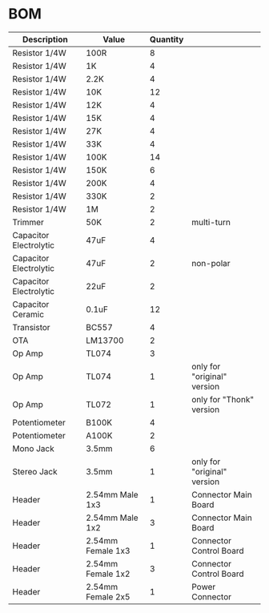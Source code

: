 # BOM

| Description | Value | Quantity | |
| --- | --- | --- | --- |
| Resistor 1/4W | 100R | 8 | |
| Resistor 1/4W | 1K | 4 | |
| Resistor 1/4W | 2.2K | 4 | |
| Resistor 1/4W | 10K | 12 | |
| Resistor 1/4W | 12K | 4 | |
| Resistor 1/4W | 15K | 4 | |
| Resistor 1/4W | 27K | 4 | |
| Resistor 1/4W | 33K | 4 | |
| Resistor 1/4W | 100K | 14 | |
| Resistor 1/4W | 150K | 6 | |
| Resistor 1/4W | 200K | 4 | |
| Resistor 1/4W | 330K | 2 | |
| Resistor 1/4W | 1M | 2 | |
| Trimmer | 50K | 2 | multi-turn |
| Capacitor Electrolytic | 47uF | 4 | |
| Capacitor Electrolytic | 47uF | 2 | non-polar |
| Capacitor Electrolytic | 22uF | 2 | |
| Capacitor Ceramic | 0.1uF | 12 | |
| Transistor | BC557 | 4 | |
| OTA | LM13700 | 2 | |
| Op Amp | TL074 | 3 | |
| Op Amp | TL074 | 1 | only for "original" version |
| Op Amp | TL072 | 1 | only for "Thonk" version |
| Potentiometer | B100K | 4 | |
| Potentiometer | A100K | 2 | |
| Mono Jack | 3.5mm | 6 | |
| Stereo Jack | 3.5mm | 1 | only for "original" version |
| Header | 2.54mm Male 1x3 | 1 | Connector Main Board |
| Header | 2.54mm Male 1x2 | 3 | Connector Main Board |
| Header | 2.54mm Female 1x3 | 1 | Connector Control Board |
| Header | 2.54mm Female 1x2 | 3 | Connector Control Board |
| Header | 2.54mm Female 2x5 | 1 | Power Connector |
